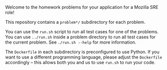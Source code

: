 Welcome to the homework problems for your application for a Mozilla SRE role!

This repository contains a `problem*/` subdirectory for each problem.

You can use the `run.sh` script to run all test cases for one of the problems. You can use `../run.sh` inside a problem directory to run all test cases for the current problem. See `./run.sh --help` for more information.

The `Dockerfile` in each subdirectory is preconfigured to use Python. If you want to use a different programming language, please adjust the `Dockerfile` accordingly – this allows both you and us to use `run.sh` to run your code.
